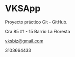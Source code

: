 # VKSApp
Proyecto práctico Git - GitHub.

Cra 85 #1 - 15
Barrio La Floresta

vksbiz@gmail.com

3103664433